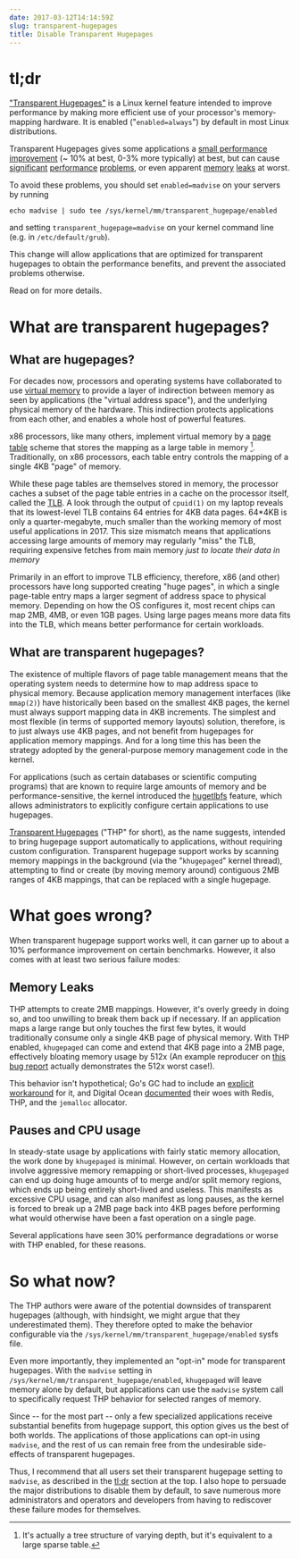 ```yaml
---
date: 2017-03-12T14:14:59Z
slug: transparent-hugepages
title: Disable Transparent Hugepages
---
```


# tl;dr

["Transparent Hugepages"][kerneldoc] is a Linux kernel feature
intended to improve performance by making more efficient use of your
processor's memory-mapping hardware. It is enabled
("`enabled=always`") by default in most Linux distributions.

Transparent Hugepages gives some applications a
[small performance improvement][benchmarks] (~ 10% at best, 0-3% more
typically) at best, but can cause [significant][mongodb]
[performance][oracle] [problems][splunk], or even apparent
[memory][d-o] [leaks][golang] at worst.

To avoid these problems, you should set `enabled=madvise` on your
servers by running

    echo madvise | sudo tee /sys/kernel/mm/transparent_hugepage/enabled

and setting `transparent_hugepage=madvise` on your kernel command line
(e.g. in `/etc/default/grub`).

This change will allow applications that are optimized for transparent
hugepages to obtain the performance benefits, and prevent the
associated problems otherwise.

Read on for more details.

[rhel-guide]: https://access.redhat.com/documentation/en-US/Red_Hat_Enterprise_Linux/6/html/Performance_Tuning_Guide/s-memory-transhuge.html
[mongodb]: https://docs.mongodb.com/manual/tutorial/transparent-huge-pages/
[kerneldoc]: https://www.kernel.org/doc/Documentation/vm/transhuge.txt
[oracle]: https://blogs.oracle.com/linux/entry/performance_issues_with_transparent_huge
[d-o]: https://www.digitalocean.com/company/blog/transparent-huge-pages-and-alternative-memory-allocators/
[lwn]: https://lwn.net/Articles/423584/
[benchmarks]: https://lwn.net/Articles/423590/
[marklogic]: https://help.marklogic.com/knowledgebase/article/View/16/0/linux-huge-pages-and-transparent-huge-pages
[golang]: https://github.com/golang/go/issues/8832
[splunk]: https://docs.splunk.com/Documentation/Splunk/6.5.2/ReleaseNotes/SplunkandTHP
[redis]: https://redis.io/topics/latency


# What are transparent hugepages?
## What are hugepages?

For decades now, processors and operating systems have collaborated to
use [virtual memory][virtmem] to provide a layer of indirection
between memory as seen by applications (the "virtual address space"),
and the underlying physical memory of the hardware. This indirection
protects applications from each other, and enables a whole host of
powerful features.

x86 processors, like many others, implement virtual memory by a
[page table][pagetable] scheme that stores the mapping as a large
table in memory [^tree]. Traditionally, on x86 processors, each table
entry controls the mapping of a single 4KB "page" of memory.

[^tree]: It's actually a tree structure of varying depth, but it's equivalent to a large sparse table.

While these page tables are themselves stored in memory, the processor
caches a subset of the page table entries in a cache on the processor
itself, called the [TLB][tlb]. A look through the output of `cpuid(1)`
on my laptop reveals that its lowest-level TLB contains 64 entries for
4KB data pages. 64\*4KB is only a quarter-megabyte, much smaller than
the working memory of most useful applications in 2017. This size mismatch
means that applications accessing large amounts of memory may
regularly "miss" the TLB, requiring expensive fetches from main memory
*just to locate their data in memory*

Primarily in an effort to improve TLB efficiency, therefore, x86 (and other)
processors have long supported creating "huge pages", in which a
single page-table entry maps a larger segment of address space to
physical memory. Depending on how the OS configures it, most recent
chips can map 2MB, 4MB, or even 1GB pages. Using large pages means
more data fits into the TLB, which means better performance for certain workloads.

## What are transparent hugepages?

The existence of multiple flavors of page table management means that
the operating system needs to determine how to map address space to
physical memory. Because application memory management interfaces
(like `mmap(2)`) have historically been based on the smallest 4KB
pages, the kernel must always support mapping data in 4KB
increments. The simplest and most flexible (in terms of supported
memory layouts) solution, therefore, is to just always use 4KB pages,
and not benefit from hugepages for application memory mappings. And
for a long time this has been the strategy adopted by the
general-purpose memory management code in the kernel.

For applications (such as certain databases or scientific computing
programs) that are known to require large amounts of memory and be
performance-sensitive, the kernel introduced the
[hugetlbfs][hugetlbfs] feature, which allows administrators to
explicitly configure certain applications to use hugepages.

[Transparent Hugepages][thp] ("THP" for short), as the name suggests,
intended to bring hugepage support automatically to applications,
without requiring custom configuration. Transparent hugepage support
works by scanning memory mappings in the background (via the
"`khugepaged`" kernel thread), attempting to find or create (by moving
memory around) contiguous 2MB ranges of 4KB mappings, that can be
replaced with a single hugepage.

# What goes wrong?

When transparent hugepage support works well, it can garner up to
about a 10% performance improvement on certain benchmarks. However, it
also comes with at least two serious failure modes:

## Memory Leaks

THP attempts to create 2MB mappings. However, it's overly greedy in
doing so, and too unwilling to break them back up if necessary. If an
application maps a large range but only touches the first few bytes,
it would traditionally consume only a single 4KB page of physical
memory. With THP enabled, `khugepaged` can come and extend that 4KB
page into a 2MB page, effectively bloating memory usage by 512x (An
example reproducer on
[this bug report](https://bugzilla.kernel.org/show_bug.cgi?id=93111)
actually demonstrates the 512x worst case!).

This behavior isn't hypothetical; Go's GC had to include an
[explicit workaround][golang] for it, and Digital Ocean
[documented][d-o] their woes with Redis, THP, and the `jemalloc`
allocator.

## Pauses and CPU usage

In steady-state usage by applications with fairly static memory
allocation, the work done by `khugepaged` is minimal. However, on
certain workloads that involve aggressive memory remapping or
short-lived processes, `khugepaged` can end up doing huge amounts of
to merge and/or split memory regions, which ends up being entirely
short-lived and useless. This manifests as excessive CPU usage, and
can also manifest as long pauses, as the kernel is forced to break up
a 2MB page back into 4KB pages before performing what would otherwise
have been a fast operation on a single page.

Several applications have seen 30% performance degradations or worse
with THP enabled, for these reasons.

# So what now?

The THP authors were aware of the potential downsides of transparent
hugepages (although, with hindsight, we might argue that they
underestimated them). They therefore opted to make the behavior
configurable via the `/sys/kernel/mm/transparent_hugepage/enabled`
sysfs file.

Even more importantly, they implemented an "opt-in" mode for
transparent hugepages. With the `madvise` setting in
`/sys/kernel/mm/transparent_hugepage/enabled`, `khugepaged` will leave
memory alone by default, but applications can use the `madvise` system
call to specifically request THP behavior for selected ranges of
memory.

Since -- for the most part -- only a few specialized applications
receive substantial benefits from hugepage support, this option gives
us the best of both worlds. The applications of those applications can
opt-in using `madvise`, and the rest of us can remain free from the
undesirable side-effects of transparent hugepages.

Thus, I recommend that all users set their transparent hugepage
setting to `madvise`, as described in the [tl;dr](#tl-dr) section at
the top. I also hope to persuade the major distributions to disable
them by default, to save numerous more administrators and operators
and developers from having to rediscover these failure modes for
themselves.


[virtmem]: https://en.wikipedia.org/wiki/Virtual_memory
[pagetable]: https://en.wikipedia.org/wiki/Page_table
[tlb]: https://en.wikipedia.org/wiki/Translation_lookaside_buffer
[hugetlbfs]: https://www.kernel.org/doc/Documentation/vm/hugetlbpage.txt
[thp]: https://www.kernel.org/doc/Documentation/vm/transhuge.txt

